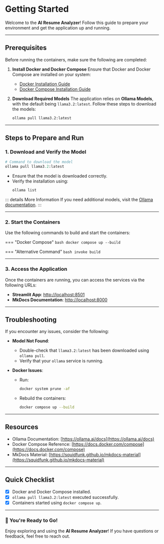 
# Getting Started

Welcome to the **AI Resume Analyzer**! Follow this guide to prepare your environment and get the application up and running.

---

## Prerequisites

Before running the containers, make sure the following are completed:

1. **Install Docker and Docker Compose**
   Ensure that Docker and Docker Compose are installed on your system:
   - [Docker Installation Guide](https://docs.docker.com/get-docker/)
   - [Docker Compose Installation Guide](https://docs.docker.com/compose/install/)

2. **Download Required Models**
   The application relies on **Ollama Models**, with the default being `llama3.2:latest`. Follow these steps to download the models:
   ```bash
   ollama pull llama3.2:latest
   ```

---

## Steps to Prepare and Run

### 1. Download and Verify the Model

```python
# Command to download the model
ollama pull llama3.2:latest
```

- Ensure that the model is downloaded correctly.
- Verify the installation using:
  ```bash
  ollama list
  ```

::: details More Information
If you need additional models, visit the [Ollama documentation](https://ollama.ai/docs).
:::

---

### 2. Start the Containers

Use the following commands to build and start the containers:

=== "Docker Compose"
    ```bash
    docker compose up --build
    ```

=== "Alternative Command"
    ```bash
    invoke build
    ```

---

### 3. Access the Application

Once the containers are running, you can access the services via the following URLs:

- **Streamlit App**: [http://localhost:8501](http://localhost:8501)
- **MkDocs Documentation**: [http://localhost:8000](http://localhost:8000)

---

## Troubleshooting

If you encounter any issues, consider the following:

- **Model Not Found**:
    - Double-check that `llama3.2:latest` has been downloaded using `ollama pull`.
    - Verify that your `ollama` service is running.

- **Docker Issues**:
    - Run:
      ```bash
      docker system prune -af
      ```
    - Rebuild the containers:
      ```bash
      docker compose up --build
      ```

---

## Resources

- Ollama Documentation: [https://ollama.ai/docs](https://ollama.ai/docs)
- Docker Compose Reference: [https://docs.docker.com/compose](https://docs.docker.com/compose)
- MkDocs Material: [https://squidfunk.github.io/mkdocs-material](https://squidfunk.github.io/mkdocs-material)

---

## Quick Checklist

- [x] Docker and Docker Compose installed.
- [x] `ollama pull llama3.2:latest` executed successfully.
- [x] Containers started using `docker compose up`.

---

### 🚀 You're Ready to Go!

Enjoy exploring and using the **AI Resume Analyzer**! If you have questions or feedback, feel free to reach out.
